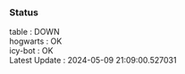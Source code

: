 ### Status


table : DOWN  
hogwarts : OK  
icy-bot : OK  
Latest Update : 2024-05-09 21:09:00.527031
